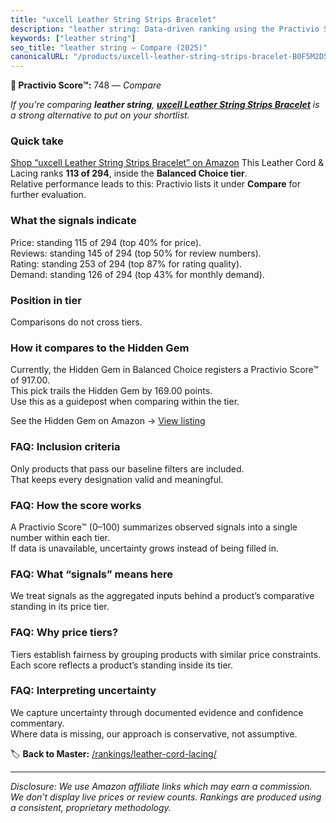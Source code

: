 ```yaml
---
title: "uxcell Leather String Strips Bracelet"
description: "leather string: Data-driven ranking using the Practivio Score™. Positioned by quality, value, demand, findability, momentum."
keywords: ["leather string"]
seo_title: "leather string — Compare (2025)"
canonicalURL: "/products/uxcell-leather-string-strips-bracelet-B0F5M2D5T2/"
---
```


**🛒 Practivio Score™:** 748 — _Compare_


*If you're comparing **leather string**, **[uxcell Leather String Strips Bracelet](https://www.amazon.com/dp/B0F5M2D5T2?tag=practivio-20)** is a strong alternative to put on your shortlist.*
### Quick take
[Shop “uxcell Leather String Strips Bracelet” on Amazon](https://www.amazon.com/dp/B0F5M2D5T2?tag=practivio-20)
This Leather Cord & Lacing ranks **113 of 294**, inside the **Balanced Choice tier**.  
Relative performance leads to this: Practivio lists it under **Compare** for further evaluation.

### What the signals indicate
Price: standing 115 of 294 (top 40% for price).  
Reviews: standing 145 of 294 (top 50% for review numbers).  
Rating: standing 253 of 294 (top 87% for rating quality).  
Demand: standing 126 of 294 (top 43% for monthly demand).

### Position in tier
Comparisons do not cross tiers.

### How it compares to the Hidden Gem
Currently, the Hidden Gem in Balanced Choice registers a Practivio Score™ of 917.00.  
This pick trails the Hidden Gem by 169.00 points.  
Use this as a guidepost when comparing within the tier.  

See the Hidden Gem on Amazon → [View listing](https://www.amazon.com/dp/B07KWRWNR9?tag=practivio-20)

### FAQ: Inclusion criteria
Only products that pass our baseline filters are included.  
That keeps every designation valid and meaningful.

### FAQ: How the score works
A Practivio Score™ (0–100) summarizes observed signals into a single number within each tier.  
If data is unavailable, uncertainty grows instead of being filled in.

### FAQ: What “signals” means here
We treat signals as the aggregated inputs behind a product’s comparative standing in its price tier.

### FAQ: Why price tiers?
Tiers establish fairness by grouping products with similar price constraints.  
Each score reflects a product’s standing inside its tier.

### FAQ: Interpreting uncertainty
We capture uncertainty through documented evidence and confidence commentary.  
Where data is missing, our approach is conservative, not assumptive.

<!-- Missing template for Compare/CompareWithinPriceClass -->


🏷️ **Back to Master:** [/rankings/leather-cord-lacing/](/rankings/leather-cord-lacing/)

---
_Disclosure: We use Amazon affiliate links which may earn a commission. We don’t display live prices or review counts. Rankings are produced using a consistent, proprietary methodology._
